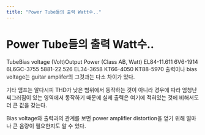 ```yaml
---
title: "Power Tube들의 출력 Watt수.."
---
```

# Power Tube들의 출력 Watt수..

   TubeBias voltage
(Volt)Output Power
(Class AB, Watt)  EL84-11.611  6V6-1914  6L6GC-3755  5881-22.526  EL34-3658  KT66-4050  KT88-5970 
출력이나 bias voltage는 guitar amplifer의 그것과는 다소 차이가 있다.

기타 앰프는 알다시피 THD가 낮은 범위에서 동작하는 것이 아니라 경우에 따라 엄청난 찌그러짐이 있는 영역에서 동작하기 때문에 실제 출력은 여기에 적혀있는 것에 비해서도 더 큰 값을 갖는다.

Bias voltage와 출력과의 관계를 보면 power amplifier distortion을 얻기 위해 얼마나 큰 음량이 필요한지도 알 수 있다.



